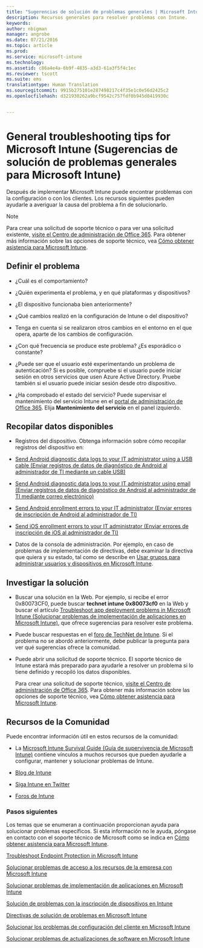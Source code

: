 ```yaml
---
title: "Sugerencias de solución de problemas generales | Microsoft Intune"
description: Recursos generales para resolver problemas con Intune.
keywords: 
author: nbigman
manager: angrobe
ms.date: 07/21/2016
ms.topic: article
ms.prod: 
ms.service: microsoft-intune
ms.technology: 
ms.assetid: c86a4e4a-6b9f-4835-a3d3-61a3f5f4c1ec
ms.reviewer: tscott
ms.suite: ems
translationtype: Human Translation
ms.sourcegitcommit: 9915b275101e287498217c4f35e1c0e56d2425c2
ms.openlocfilehash: d321930262a9bcf9542c757fdf0b945d0419930c


---
```


# General troubleshooting tips for Microsoft Intune (Sugerencias de solución de problemas generales para Microsoft Intune)
Después de implementar Microsoft Intune puede encontrar problemas con la configuración o con los clientes. Los recursos siguientes pueden ayudarle a averiguar la causa del problema a fin de solucionarlo.

> [!NOTE]
> Para crear una solicitud de soporte técnico o para ver una solicitud existente, [visite el Centro de administración de Office 365](https://portal.office.com/admin/default.aspx). Para obtener más información sobre las opciones de soporte técnico, vea [Cómo obtener asistencia para Microsoft Intune](how-to-get-support-for-microsoft-intune.md).
## Definir el problema

-   ¿Cuál es el comportamiento?

-   ¿Quién experimenta el problema, y en qué plataformas y dispositivos?

-   ¿El dispositivo funcionaba bien anteriormente?

-   ¿Qué cambios realizó en la configuración de Intune o del dispositivo?

-   Tenga en cuenta si se realizaron otros cambios en el entorno en el que opera, aparte de los cambios de configuración.

-   ¿Con qué frecuencia se produce este problema? ¿Es esporádico o constante?

-   ¿Puede ser que el usuario esté experimentando un problema de autenticación? Si es posible, compruebe si el usuario puede iniciar sesión en otros servicios que usen Azure Active Directory. Pruebe también si el usuario puede iniciar sesión desde otro dispositivo.

-   ¿Ha comprobado el estado del servicio? Puede supervisar el mantenimiento del servicio Intune en el [portal de administración de Office 365](https://portal.office.com/Admin/Default.aspx). Elija **Mantenimiento del servicio** en el panel izquierdo.

## Recopilar datos disponibles

-   Registros del dispositivo. Obtenga información sobre cómo recopilar registros del dispositivo en:
  - [Send Android diagnostic data logs to your IT administrator using a USB cable (Enviar registros de datos de diagnóstico de Android al administrador de TI mediante un cable USB)](/intune/enduser/send-diagnostic-data-logs-to-your-it-administrator-using-a-usb-cable-android)
  - [Send Android diagnostic data logs to your IT administrator using email (Enviar registros de datos de diagnóstico de Android al administrador de TI mediante correo electrónico)](/intune/enduser/send-diagnostic-data-logs-to-your-it-administrator-using-email-android)
  - [Send Android enrollment errors to your IT administrator (Enviar errores de inscripción de Android al administrador de TI)](/intune/enduser/send-enrollment-errors-to-your-it-administrator-android)
  - [Send iOS enrollment errors to your IT administrator (Enviar errores de inscripción de iOS al administrador de TI)](/intune/enduser/send-errors-to-your-it-admin-ios)

-   Datos de la consola de administración. Por ejemplo, en caso de problemas de implementación de directivas, debe examinar la directiva que quiera y su estado, tal como se describe en [Usar grupos para administrar usuarios y dispositivos en Microsoft Intune](/intune/deploy-use/use-groups-to-manage-users-and-devices-with-microsoft-intune).

## Investigar la solución

-   Buscar una solución en la Web. Por ejemplo, si recibe el error 0x80073CF0, puede buscar **technet intune 0x80073cf0** en la Web y buscar el artículo [Troubleshoot app deployment problems in Microsoft Intune (Solucionar problemas de implementación de aplicaciones en Microsoft Intune)](troubleshoot-app-deployment-problems-in-microsoft-intune.md), que ofrece sugerencias para resolver este problema.

-   Puede buscar respuestas en el [foro de TechNet de Intune](https://social.technet.microsoft.com/Forums/en-US/home?forum=microsoftintuneprod).  Si el problema no se abordó anteriormente, debe publicar la pregunta para ver qué sugerencias ofrece la comunidad.

-   Puede abrir una solicitud de soporte técnico. El soporte técnico de Intune estará más preparado para ayudarle a resolver un problema si lo tiene definido y recopiló los datos disponibles.

    Para crear una solicitud de soporte técnico, [visite el Centro de administración de Office 365](https://portal.office.com/admin/default.aspx). Para obtener más información sobre las opciones de soporte técnico, vea [Cómo obtener asistencia para Microsoft Intune](how-to-get-support-for-microsoft-intune.md).

## Recursos de la Comunidad
Puede encontrar información útil en estos recursos de la comunidad:

-   La [Microsoft Intune Survival Guide (Guía de supervivencia de Microsoft Intune)](http://social.technet.microsoft.com/wiki/contents/articles/23431.microsoft-intune-survival-guide.aspx) contiene vínculos a muchos recursos que pueden ayudarle a configurar, mantener y solucionar problemas de Intune.

-   [Blog de Intune](http://blogs.technet.com/b/windowsintune/)

-   [Siga Intune en Twitter](https://twitter.com/MSIntune)

-   [Foros de Intune](https://social.technet.microsoft.com/Forums/home?category=microsoftintune&filter=alltypes&sort=lastpostdesc)

### Pasos siguientes
Los temas que se enumeran a continuación proporcionan ayuda para solucionar problemas específicos. Si esta información no le ayuda, póngase en contacto con el soporte técnico de Microsoft como se indica en [Cómo obtener asistencia para Microsoft Intune](how-to-get-support-for-microsoft-intune.md).

[Troubleshoot Endpoint Protection in Microsoft Intune](troubleshoot-endpoint-protection-in-microsoft-intune.md)

[Solucionar problemas de acceso a los recursos de la empresa con Microsoft Intune](troubleshoot-company-resource-access-problems-with-microsoft-intune.md)

[Solucionar problemas de implementación de aplicaciones en Microsoft Intune](troubleshoot-app-deployment-problems-in-microsoft-intune.md)

[Solución de problemas con la inscripción de dispositivos en Intune](troubleshoot-device-enrollment-in-intune.md)

[Directivas de solución de problemas en Microsoft Intune](troubleshoot-policies-in-microsoft-intune.md)

[Solucionar los problemas de configuración del cliente en Microsoft Intune](troubleshoot-client-setup-in-microsoft-intune.md)

[Solucionar problemas de actualizaciones de software en Microsoft Intune](troubleshoot-software-updates-in-microsoft-intune.md)



<!--HONumber=Jul16_HO4-->



